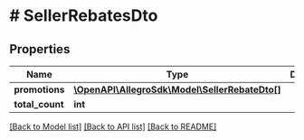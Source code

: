 # # SellerRebatesDto

## Properties

Name | Type | Description | Notes
------------ | ------------- | ------------- | -------------
**promotions** | [**\OpenAPI\AllegroSdk\Model\SellerRebateDto[]**](SellerRebateDto.md) |  |
**total_count** | **int** |  |

[[Back to Model list]](../../README.md#models) [[Back to API list]](../../README.md#endpoints) [[Back to README]](../../README.md)
